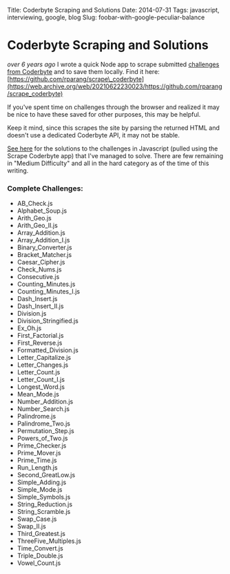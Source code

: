 Title: Coderbyte Scraping and Solutions
Date: 2014-07-31
Tags: javascript, interviewing, google, blog
Slug: foobar-with-google-peculiar-balance

# Coderbyte Scraping and Solutions


*over 6 years ago*
I wrote a quick Node app to scrape submitted [challenges from Coderbyte](https://web.archive.org/web/20210622230023/http://coderbyte.com/CodingArea/Challenges/) and to save them locally. Find it here: [https://github.com/rparang/scrape\_coderbyte](https://web.archive.org/web/20210622230023/https://github.com/rparang/scrape_coderbyte)


If you've spent time on challenges through the browser and realized it may be nice to have these saved for other purposes, this may be helpful.


Keep it mind, since this scrapes the site by parsing the returned HTML and doesn't use a dedicated Coderbyte API, it may not be stable.


[See here](https://web.archive.org/web/20210622230023/https://github.com/rparang/coderbyte/tree/master/challenges) for the solutions to the challenges in Javascript (pulled using the Scrape Coderbyte app) that I've managed to solve. There are few remaining in "Medium Difficulty" and all in the hard category as of the time of this writing.


### Complete Challenges:


* AB\_Check.js
* Alphabet\_Soup.js
* Arith\_Geo.js
* Arith\_Geo\_II.js
* Array\_Addition.js
* Array\_Addition\_I.js
* Binary\_Converter.js
* Bracket\_Matcher.js
* Caesar\_Cipher.js
* Check\_Nums.js
* Consecutive.js
* Counting\_Minutes.js
* Counting\_Minutes\_I.js
* Dash\_Insert.js
* Dash\_Insert\_II.js
* Division.js
* Division\_Stringified.js
* Ex\_Oh.js
* First\_Factorial.js
* First\_Reverse.js
* Formatted\_Division.js
* Letter\_Capitalize.js
* Letter\_Changes.js
* Letter\_Count.js
* Letter\_Count\_I.js
* Longest\_Word.js
* Mean\_Mode.js
* Number\_Addition.js
* Number\_Search.js
* Palindrome.js
* Palindrome\_Two.js
* Permutation\_Step.js
* Powers\_of\_Two.js
* Prime\_Checker.js
* Prime\_Mover.js
* Prime\_Time.js
* Run\_Length.js
* Second\_GreatLow.js
* Simple\_Adding.js
* Simple\_Mode.js
* Simple\_Symbols.js
* String\_Reduction.js
* String\_Scramble.js
* Swap\_Case.js
* Swap\_II.js
* Third\_Greatest.js
* ThreeFive\_Multiples.js
* Time\_Convert.js
* Triple\_Double.js
* Vowel\_Count.js



